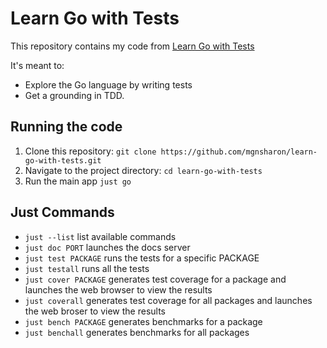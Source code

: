 # Learn Go with Tests

This repository contains my code from [Learn Go with Tests](https://quii.gitbook.io/learn-go-with-tests)

It's meant to:

- Explore the Go language by writing tests
- Get a grounding in TDD.

## Running the code

1. Clone this repository: `git clone https://github.com/mgnsharon/learn-go-with-tests.git`
2. Navigate to the project directory: `cd learn-go-with-tests`
3. Run the main app `just go`

## Just Commands

- `just --list` list available commands
- `just doc PORT` launches the docs server
- `just test PACKAGE` runs the tests for a specific PACKAGE
- `just testall` runs all the tests
- `just cover PACKAGE` generates test coverage for a package and launches the web browser to view the results
- `just coverall` generates test coverage for all packages and launches the web broser to view the results
- `just bench PACKAGE` generates benchmarks for a package
- `just benchall` generates benchmarks for all packages
